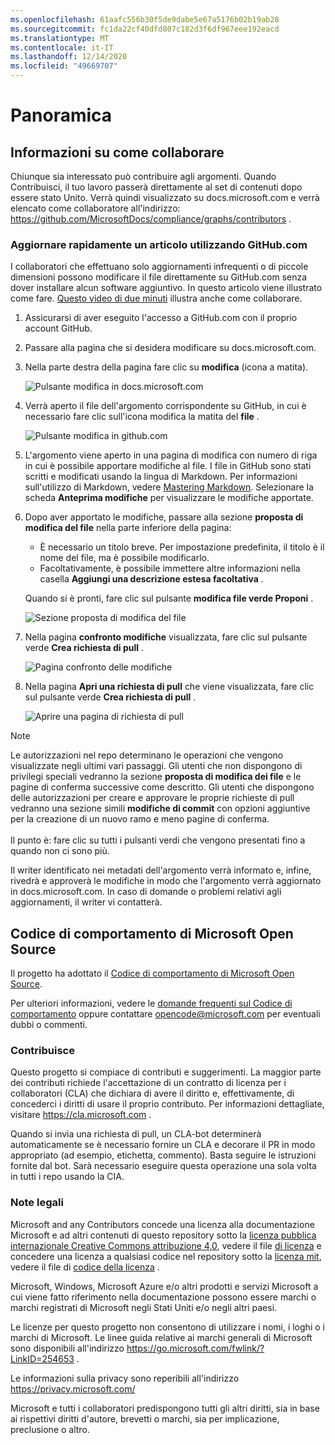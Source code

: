 ```yaml
---
ms.openlocfilehash: 61aafc556b30f5de9dabe5e67a5176b02b19ab28
ms.sourcegitcommit: fc1da22cf40dfd807c182d3f6df967eee192eacd
ms.translationtype: MT
ms.contentlocale: it-IT
ms.lasthandoff: 12/14/2020
ms.locfileid: "49669707"
---
```

# <a name="overview"></a>Panoramica

## <a name="learn-how-to-contribute"></a>Informazioni su come collaborare

Chiunque sia interessato può contribuire agli argomenti. Quando Contribuisci, il tuo lavoro passerà direttamente al set di contenuti dopo essere stato Unito. Verrà quindi visualizzato su docs.microsoft.com e verrà elencato come collaboratore all'indirizzo: <https://github.com/MicrosoftDocs/compliance/graphs/contributors> .

### <a name="quickly-update-an-article-using-githubcom"></a>Aggiornare rapidamente un articolo utilizzando GitHub.com

I collaboratori che effettuano solo aggiornamenti infrequenti o di piccole dimensioni possono modificare il file direttamente su GitHub.com senza dover installare alcun software aggiuntivo. In questo articolo viene illustrato come fare. [Questo video di due minuti](https://www.microsoft.com/videoplayer/embed/RE1XQTG) illustra anche come collaborare.

1. Assicurarsi di aver eseguito l'accesso a GitHub.com con il proprio account GitHub.
2. Passare alla pagina che si desidera modificare su docs.microsoft.com.
3. Nella parte destra della pagina fare clic su **modifica** (icona a matita).

   ![Pulsante modifica in docs.microsoft.com](compliance/media/quick-update-edit.png)

4. Verrà aperto il file dell'argomento corrispondente su GitHub, in cui è necessario fare clic sull'icona modifica la matita del **file** .

   ![Pulsante modifica in github.com](compliance/media/quick-update-github.png)

5. L'argomento viene aperto in una pagina di modifica con numero di riga in cui è possibile apportare modifiche al file. I file in GitHub sono stati scritti e modificati usando la lingua di Markdown. Per informazioni sull'utilizzo di Markdown, vedere [Mastering Markdown](https://guides.github.com/features/mastering-markdown/). Selezionare la scheda **Anteprima modifiche** per visualizzare le modifiche apportate.

6. Dopo aver apportato le modifiche, passare alla sezione **proposta di modifica del file** nella parte inferiore della pagina:

   - È necessario un titolo breve. Per impostazione predefinita, il titolo è il nome del file, ma è possibile modificarlo.
   - Facoltativamente, è possibile immettere altre informazioni nella casella **Aggiungi una descrizione estesa facoltativa** .

   Quando si è pronti, fare clic sul pulsante **modifica file verde Proponi** .

   ![Sezione proposta di modifica del file](compliance/media/propose-file-change.png)

7. Nella pagina **confronto modifiche** visualizzata, fare clic sul pulsante verde **Crea richiesta di pull** .

   ![Pagina confronto delle modifiche](compliance/media/comparing-changes-page.png)

8. Nella pagina **Apri una richiesta di pull** che viene visualizzata, fare clic sul pulsante verde **Crea richiesta di pull** .

   ![Aprire una pagina di richiesta di pull](compliance/media/open-a-pull-request-page.png)

> [!NOTE]
> Le autorizzazioni nel repo determinano le operazioni che vengono visualizzate negli ultimi vari passaggi. Gli utenti che non dispongono di privilegi speciali vedranno la sezione **proposta di modifica dei file** e le pagine di conferma successive come descritto. Gli utenti che dispongono delle autorizzazioni per creare e approvare le proprie richieste di pull vedranno una sezione simili **modifiche di commit** con opzioni aggiuntive per la creazione di un nuovo ramo e meno pagine di conferma.<br/><br/>Il punto è: fare clic su tutti i pulsanti verdi che vengono presentati fino a quando non ci sono più.

Il writer identificato nei metadati dell'argomento verrà informato e, infine, rivedrà e approverà le modifiche in modo che l'argomento verrà aggiornato in docs.microsoft.com. In caso di domande o problemi relativi agli aggiornamenti, il writer vi contatterà.

## <a name="microsoft-open-source-code-of-conduct"></a>Codice di comportamento di Microsoft Open Source

Il progetto ha adottato il [Codice di comportamento di Microsoft Open Source](https://opensource.microsoft.com/codeofconduct/).

Per ulteriori informazioni, vedere le [domande frequenti sul Codice di comportamento](https://opensource.microsoft.com/codeofconduct/faq/) oppure contattare [opencode@microsoft.com](mailto:opencode@microsoft.com) per eventuali dubbi o commenti.

### <a name="contributing"></a>Contribuisce

Questo progetto si compiace di contributi e suggerimenti.  La maggior parte dei contributi richiede l'accettazione di un contratto di licenza per i collaboratori (CLA) che dichiara di avere il diritto e, effettivamente, di concederci i diritti di usare il proprio contributo. Per informazioni dettagliate, visitare <https://cla.microsoft.com> .

Quando si invia una richiesta di pull, un CLA-bot determinerà automaticamente se è necessario fornire un CLA e decorare il PR in modo appropriato (ad esempio, etichetta, commento). Basta seguire le istruzioni fornite dal bot. Sarà necessario eseguire questa operazione una sola volta in tutti i repo usando la CIA.

### <a name="legal-notices"></a>Note legali

Microsoft and any Contributors concede una licenza alla documentazione Microsoft e ad altri contenuti di questo repository sotto la [licenza pubblica internazionale Creative Commons attribuzione 4,0](https://creativecommons.org/licenses/by/4.0/legalcode), vedere il file [di licenza](LICENSE) e concedere una licenza a qualsiasi codice nel repository sotto la [licenza mit](https://opensource.org/licenses/MIT), vedere il file di [codice della licenza](LICENSE-CODE) .

Microsoft, Windows, Microsoft Azure e/o altri prodotti e servizi Microsoft a cui viene fatto riferimento nella documentazione possono essere marchi o marchi registrati di Microsoft negli Stati Uniti e/o negli altri paesi.

Le licenze per questo progetto non consentono di utilizzare i nomi, i loghi o i marchi di Microsoft. Le linee guida relative ai marchi generali di Microsoft sono disponibili all'indirizzo <https://go.microsoft.com/fwlink/?LinkID=254653> .

Le informazioni sulla privacy sono reperibili all'indirizzo <https://privacy.microsoft.com/>

Microsoft e tutti i collaboratori predispongono tutti gli altri diritti, sia in base ai rispettivi diritti d'autore, brevetti o marchi, sia per implicazione, preclusione o altro.

